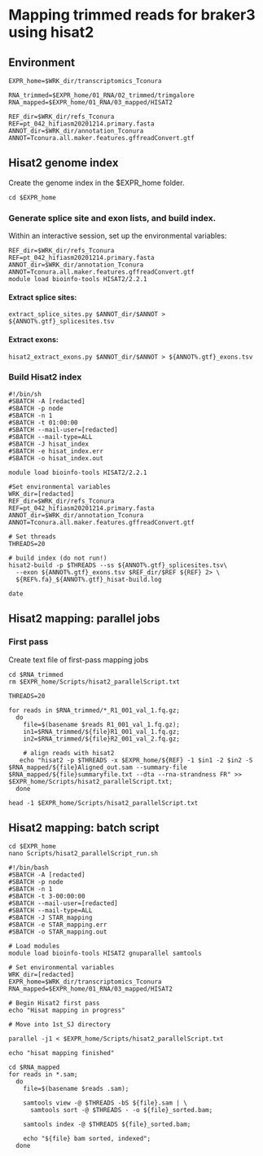 
# Mapping trimmed reads for braker3 using hisat2

## Environment
```
EXPR_home=$WRK_dir/transcriptomics_Tconura

RNA_trimmed=$EXPR_home/01_RNA/02_trimmed/trimgalore
RNA_mapped=$EXPR_home/01_RNA/03_mapped/HISAT2

REF_dir=$WRK_dir/refs_Tconura
REF=pt_042_hifiasm20201214.primary.fasta
ANNOT_dir=$WRK_dir/annotation_Tconura
ANNOT=Tconura.all.maker.features.gffreadConvert.gtf
```


## Hisat2 genome index
Create the genome index in the $EXPR_home folder.

```
cd $EXPR_home
```

### Generate splice site and exon lists, and build index. 
Within an interactive session, set up the environmental variables:
```
REF_dir=$WRK_dir/refs_Tconura
REF=pt_042_hifiasm20201214.primary.fasta
ANNOT_dir=$WRK_dir/annotation_Tconura
ANNOT=Tconura.all.maker.features.gffreadConvert.gtf
module load bioinfo-tools HISAT2/2.2.1
```
#### Extract splice sites:
```
extract_splice_sites.py $ANNOT_dir/$ANNOT > ${ANNOT%.gtf}_splicesites.tsv
```
#### Extract exons: 
```
hisat2_extract_exons.py $ANNOT_dir/$ANNOT > ${ANNOT%.gtf}_exons.tsv
```

### Build Hisat2 index
```
#!/bin/sh
#SBATCH -A [redacted]
#SBATCH -p node
#SBATCH -n 1
#SBATCH -t 01:00:00
#SBATCH --mail-user=[redacted]
#SBATCH --mail-type=ALL
#SBATCH -J hisat_index
#SBATCH -e hisat_index.err
#SBATCH -o hisat_index.out

module load bioinfo-tools HISAT2/2.2.1

#Set environmental variables
WRK_dir=[redacted]
REF_dir=$WRK_dir/refs_Tconura
REF=pt_042_hifiasm20201214.primary.fasta
ANNOT_dir=$WRK_dir/annotation_Tconura
ANNOT=Tconura.all.maker.features.gffreadConvert.gtf

# Set threads 
THREADS=20 

# build index (do not run!)
hisat2-build -p $THREADS --ss ${ANNOT%.gtf}_splicesites.tsv\
  --exon ${ANNOT%.gtf}_exons.tsv $REF_dir/$REF ${REF} 2> \
  ${REF%.fa}_${ANNOT%.gtf}_hisat-build.log

date
```

## Hisat2 mapping: parallel jobs

### First pass 
Create text file of first-pass mapping jobs
```
cd $RNA_trimmed
rm $EXPR_home/Scripts/hisat2_parallelScript.txt

THREADS=20

for reads in $RNA_trimmed/*_R1_001_val_1.fq.gz; 
  do
    file=$(basename $reads R1_001_val_1.fq.gz);
    in1=$RNA_trimmed/${file}R1_001_val_1.fq.gz; 
    in2=$RNA_trimmed/${file}R2_001_val_2.fq.gz;

    # align reads with hisat2
   echo "hisat2 -p $THREADS -x $EXPR_home/${REF} -1 $in1 -2 $in2 -S $RNA_mapped/${file}Aligned_out.sam --summary-file $RNA_mapped/${file}summaryfile.txt --dta --rna-strandness FR" >> $EXPR_home/Scripts/hisat2_parallelScript.txt;
  done

head -1 $EXPR_home/Scripts/hisat2_parallelScript.txt
```
  
## Hisat2 mapping: batch script
```
cd $EXPR_home
nano Scripts/hisat2_parallelScript_run.sh
```

```
#!/bin/bash
#SBATCH -A [redacted]
#SBATCH -p node
#SBATCH -n 1
#SBATCH -t 3-00:00:00
#SBATCH --mail-user=[redacted]
#SBATCH --mail-type=ALL
#SBATCH -J STAR_mapping
#SBATCH -e STAR_mapping.err
#SBATCH -o STAR_mapping.out

# Load modules
module load bioinfo-tools HISAT2 gnuparallel samtools

# Set environmental variables
WRK_dir=[redacted]
EXPR_home=$WRK_dir/transcriptomics_Tconura
RNA_mapped=$EXPR_home/01_RNA/03_mapped/HISAT2

# Begin Hisat2 first pass
echo "Hisat mapping in progress" 

# Move into 1st_SJ directory

parallel -j1 < $EXPR_home/Scripts/hisat2_parallelScript.txt

echo "hisat mapping finished"

cd $RNA_mapped
for reads in *.sam; 
  do
    file=$(basename $reads .sam);
    
    samtools view -@ $THREADS -bS ${file}.sam | \
      samtools sort -@ $THREADS - -o ${file}_sorted.bam; 
    
    samtools index -@ $THREADS ${file}_sorted.bam;
    
    echo "${file} bam sorted, indexed"; 
  done

```
